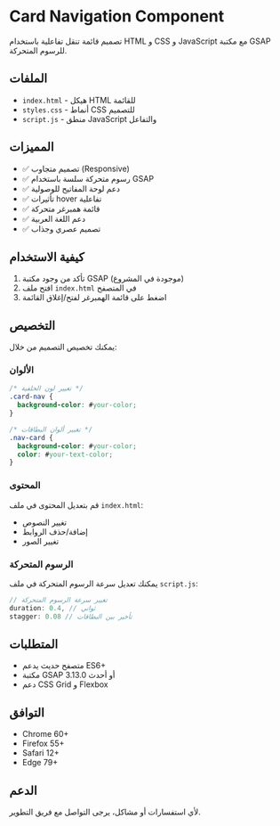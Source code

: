 # Card Navigation Component

تصميم قائمة تنقل تفاعلية باستخدام HTML و CSS و JavaScript مع مكتبة GSAP للرسوم المتحركة.

## الملفات

- `index.html` - هيكل HTML للقائمة
- `styles.css` - أنماط CSS للتصميم
- `script.js` - منطق JavaScript والتفاعل

## المميزات

- ✅ تصميم متجاوب (Responsive)
- ✅ رسوم متحركة سلسة باستخدام GSAP
- ✅ دعم لوحة المفاتيح للوصولية
- ✅ تأثيرات hover تفاعلية
- ✅ قائمة همبرغر متحركة
- ✅ دعم اللغة العربية
- ✅ تصميم عصري وجذاب

## كيفية الاستخدام

1. تأكد من وجود مكتبة GSAP (موجودة في المشروع)
2. افتح ملف `index.html` في المتصفح
3. اضغط على قائمة الهمبرغر لفتح/إغلاق القائمة

## التخصيص

يمكنك تخصيص التصميم من خلال:

### الألوان
```css
/* تغيير لون الخلفية */
.card-nav {
  background-color: #your-color;
}

/* تغيير ألوان البطاقات */
.nav-card {
  background-color: #your-color;
  color: #your-text-color;
}
```

### المحتوى
قم بتعديل المحتوى في ملف `index.html`:
- تغيير النصوص
- إضافة/حذف الروابط
- تغيير الصور

### الرسوم المتحركة
يمكنك تعديل سرعة الرسوم المتحركة في ملف `script.js`:
```javascript
// تغيير سرعة الرسوم المتحركة
duration: 0.4, // ثواني
stagger: 0.08 // تأخير بين البطاقات
```

## المتطلبات

- متصفح حديث يدعم ES6+
- مكتبة GSAP 3.13.0 أو أحدث
- دعم CSS Grid و Flexbox

## التوافق

- Chrome 60+
- Firefox 55+
- Safari 12+
- Edge 79+

## الدعم

لأي استفسارات أو مشاكل، يرجى التواصل مع فريق التطوير.
